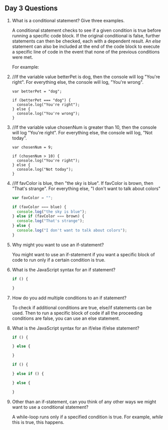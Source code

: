 ## Day 3 Questions

1. What is a conditional statement? Give three examples.

   A conditional statement checks to see if a given condition is true before running a specific code block. If the original conditional is false, further statements can then be checked, each with a dependent result. An *else* statement can also be included at the end of the code block to execute a specific line of code in the event that none of the previous conditions were met.

   For example:

1. //If the variable value betterPet is dog, then the console will log "You're right". For everything else, the console will log, "You're wrong".

   ```
   var betterPet = "dog";

   if (betterPet === "dog") {
     console.log("You're right");
   } else {
     console.log("You're wrong");
   }
   ```

2. //If the variable value chosenNum is greater than 10, then the console will log "You're right". For everything else, the console will log, "Not today".

   ```
   var chosenNum = 9;

   if (chosenNum > 10) {
     console.log("You're right");
   } else {
     console.log("Not today");
   }
   ```

2. //If favColor is blue, then "the sky is blue". If favColor is brown, then "That's strange". For everything else, "I don't want to talk about colors"
      ```JavaScript
      var favColor = "";

      if (favColor === blue) {
        console.log("the sky is blue");
      } else if (favColor === brown) {
        console.log("That's strange");
      } else {
        console.log("I don't want to talk about colors");
      }
      ```

1. Why might you want to use an if-statement?

   You might want to use an if-statement if you want a specific block of code to run only if a certain condition is true.

1. What is the JavaScript syntax for an if statement?
   ```JavaScript
   if () {

   }
   ```

1. How do you add multiple conditions to an if statement?

   To check if additional conditions are true, else/if statements can be used. Then to run a specific block of code if all the proceeding conditions are false, you can use an else statement.

1. What is the JavaScript syntax for an if/else if/else statement?

   ```JavaScript
   if () {

   } else {

   }
   ```

   ```JavaScript
   if () {

   } else if () {

   } else {

   }
   ```

1. Other than an if-statement, can you think of any other ways we might want to use a conditional statement?

   A while-loop runs only if a specified condition is true. For example, *while* this is true, this happens.
